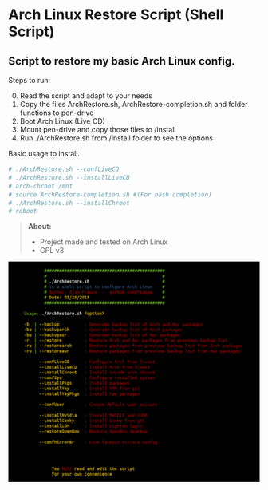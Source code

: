 Arch Linux Restore Script (Shell Script)
============================================

Script to restore my basic Arch Linux config.
--------------------------------------------------------------------------
Steps to run:

0. Read the script and adapt to your needs
1. Copy the files ArchRestore.sh, ArchRestore-completion.sh and folder functions to pen-drive
2. Boot Arch Linux (Live CD)
3. Mount pen-drive and copy those files to /install
4. Run ./ArchRestore.sh from /install folder to see the options

Basic usage to install.

```sh
# ./ArchRestore.sh --confLiveCD
# ./ArchRestore.sh --installLiveCD
# arch-chroot /mnt
# source ArchRestore-completion.sh #(For bash completion)
# ./ArchRestore.sh --installChroot
# reboot 
```

> **About:**
> 
>- Project made and tested on Arch Linux
>- GPL v3
>

![](prog.gif)
